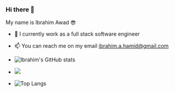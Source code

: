 ### Hi there 👋

My name is Ibrahim Awad 😎

- 🔭 I currently work as a full stack software engineer
- 📫 You can reach me on my email ibrahim.a.hamid@gmail.com

- ![Ibrahim's GitHub stats](https://github-readme-stats.vercel.app/api?username=ibrahimawadhamid&show_icons=true&theme=radical)

- <img src="https://stackoverflow.com/users/flair/1589129.png" /> 

- ![Top Langs](https://github-readme-stats.vercel.app/api/top-langs/?username=ibrahimawadhamid&layout=compact)
